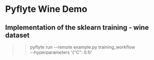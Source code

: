 # Pyflyte Wine Demo

## Implementation of the sklearn training - wine dataset

>> pyflyte run --remote example.py training_workflow \
    --hyperparameters '{"C": 0.1}'
